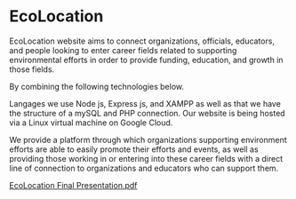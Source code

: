 #  EcoLocation


EcoLocation website aims to connect organizations, officials, educators, and people looking to enter career fields related to supporting environmental efforts in order to provide funding, education, and growth in those fields.

By combining the following technologies below.


Langages we use Node js, Express js, and XAMPP as well as that we have the structure of a mySQL and PHP connection.
Our website is being hosted via a Linux virtual machine on Google Cloud.


We provide a platform through which organizations supporting environment efforts are able to easily promote their efforts and events, as well as providing those working in or entering into these career fields with a direct line of connection to organizations and educators who can support them.



[EcoLocation Final Presentation.pdf](https://github.com/ak007777/EcoLocation/files/9956458/EcoLocation.Final.Presentation.pdf)
